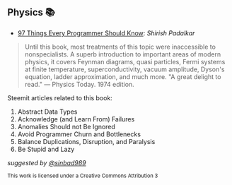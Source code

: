 ## Physics 📚 
- [97 Things Every Programmer Should Know](https://github.com/valjen/book_collection/blob/master/Mathematics/A%20Gentle%20Introduction%20to%20the%20Art%20of%20Mathematics.pdf): *Shirish Padalkar*
> Until this book, most treatments of this topic were inaccessible to nonspecialists. A superb introduction to important areas of modern physics, it covers Feynman diagrams, quasi particles, Fermi systems at finite temperature, superconductivity, vacuum amplitude, Dyson's equation, ladder approximation, and much more. "A great delight to read." — Physics Today. 1974 edition.



Steemit articles related to this book:

1. Abstract Data Types
2. Acknowledge (and Learn From) Failures
3. Anomalies Should not Be Ignored
4. Avoid Programmer Churn and Bottlenecks
5. Balance Duplications, Disruption, and Paralysis
6. Be Stupid and Lazy


*suggested by [@sinbad989](https://steemit.com/@sinbad989)*



<sub>This work is licensed under a Creative Commons Attribution 3</sub>